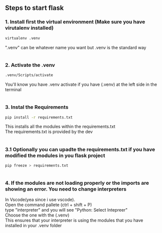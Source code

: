 ## Steps to start flask

### 1. Install first the virtual environment (Make sure you have virutalenv installed)

```bash
virtualenv .venv
```
".venv" can be whatever name you want but .venv is the standard way

#

### 2. Activate the .venv
```bash
.venv/Scripts/activate
```
You'll know you have .venv activate if you have (.venv) at the left side in the terminal

#

### 3. Instal the Requirements
```bash
pip install -r requirements.txt
```
This installs all the modules within the requirements.txt\
The requirements.txt is provided by the dev
#

### 3.1 Optionally you can upadte the requirements.txt if you have modified the modules in you flask project
```bash
pip freeze > requirements.txt
```

#

### 4. If the modules are not loading properly or the imports are showing an error. You need to change interpreters
In Vscode(yea since i use vscode).\
Open the command pallete (ctrl + shift + P)\
type "interpreter" and you will see "Python: Select Intepreer"\
Choose the one with the (.venv)\
This ensures that your interpreter is using the modules that you have installed in your .venv folder

